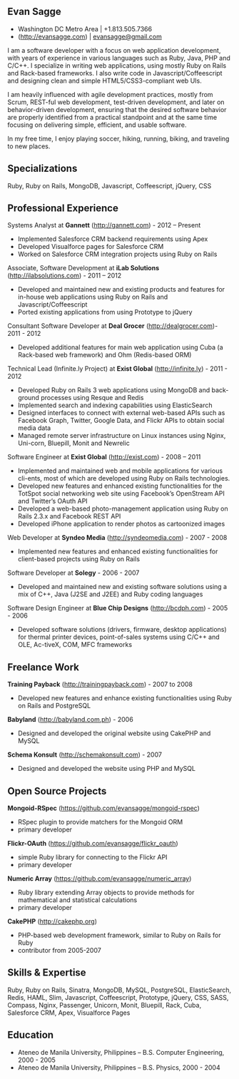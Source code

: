 Evan Sagge
--
- Washington DC Metro Area | +1.813.505.7366
- (http://evansagge.com) | evansagge@gmail.com


I am a software developer with a focus on web application development, with years of experience in various languages such as Ruby, Java, PHP and C/C++. I specialize in writing web applications, using mostly Ruby on Rails and Rack-based frameworks. I also write code in Javascript/Coffeescript and designing clean and simple HTML5/CSS3-compliant web UIs.

I am heavily influenced with agile development practices, mostly from Scrum, REST-ful web development, test-driven development, and later on behavior-driven development, ensuring that the desired software behavior are properly identified from a practical standpoint and at the same time focusing on delivering simple, efficient, and usable software.

In my free time, I enjoy playing soccer, hiking, running, biking, and traveling to new places.


Specializations
--
Ruby, Ruby on Rails, MongoDB, Javascript, Coffeescript, jQuery, CSS


Professional Experience
--

Systems Analyst at **Gannett** (http://gannett.com) - 2012 – Present

  - Implemented Salesforce CRM backend requirements using Apex
  - Developed Visualforce pages for Salesforce CRM
  - Worked on Salesforce CRM integration projects using Ruby on Rails

Associate, Software Development at **iLab Solutions** (http://ilabsolutions.com) - 2011 – 2012

  - Developed and maintained new and existing products and features for in-house web applications using Ruby on Rails and Javascript/Coffeescript
  - Ported existing applications from using Prototype to jQuery

Consultant Software Developer at **Deal Grocer** (http://dealgrocer.com)- 2011 - 2012

  - Developed additional features for main web application using Cuba (a Rack-based web framework) and Ohm (Redis-based ORM)

Technical Lead (Infinite.ly Project) at **Exist Global** (http://infinite.ly) - 2011 - 2012

  - Developed Ruby on Rails 3 web applications using MongoDB and back-ground processes using Resque and Redis
  - Implemented search and indexing capabilities using ElasticSearch
  - Designed interfaces to connect with external web-based APIs such as Facebook Graph, Twitter, Google Data, and Flickr APIs to obtain social media data
  - Managed remote server infrastructure on Linux instances using Nginx, Uni-corn, Bluepill, Monit and Newrelic

Software Engineer at **Exist Global** (http://exist.com) - 2008 – 2011

  - Implemented and maintained web and mobile applications for various cli-ents, most of which are developed using Ruby on Rails technologies.
  - Developed new features and enhanced existing functionalities for the TotSpot social networking web site using Facebook’s OpenStream API and Twitter’s OAuth API
  - Developed a web-based photo-management application using Ruby on Rails 2.3.x and Facebook REST API
  - Developed iPhone application to render photos as cartoonized images

Web Developer at **Syndeo Media** (http://syndeomedia.com) - 2007 - 2008

  - Implemented new features and enhanced existing functionalities for client-based projects using Ruby on Rails

Software Developer at **Solegy** - 2006 - 2007

  - Developed and maintained new and existing software solutions using a mix of C++, Java (J2SE and J2EE) and Ruby coding languages

Software Design Engineer at **Blue Chip Designs** (http://bcdph.com) - 2005 - 2006

  - Developed software solutions (drivers, firmware, desktop applications) for thermal printer devices, point-of-sales systems using C/C++ and OLE, Ac-tiveX, COM, MFC frameworks


Freelance Work
--

**Training Payback** (http://trainingpayback.com) - 2007 to 2008

  - Developed new features and enhance existing functionalities using Ruby on Rails and PostgreSQL

**Babyland** (http://babyland.com.ph) - 2006

  - Designed and developed the original website using CakePHP and MySQL

**Schema Konsult** (http://schemakonsult.com) - 2007

  - Designed and developed the website using PHP and MySQL

Open Source Projects
--

**Mongoid-RSpec** (https://github.com/evansagge/mongoid-rspec)

  - RSpec plugin to provide matchers for the Mongoid ORM
  - primary developer

**Flickr-OAuth** (https://github.com/evansagge/flickr_oauth)

  - simple Ruby library for connecting to the Flickr API
  - primary developer

**Numeric Array** (https://github.com/evansagge/numeric_array)

  - Ruby library extending Array objects to provide methods for mathematical and statistical calculations
  - primary developer

**CakePHP** (http://cakephp.org)

  - PHP-based web development framework, similar to Ruby on Rails for Ruby
  - contributor from 2005-2007


Skills & Expertise
--

Ruby, Ruby on Rails, Sinatra,
MongoDB, MySQL, PostgreSQL, ElasticSearch, Redis,
HAML, Slim, Javascript, Coffeescript, Prototype, jQuery, CSS, SASS, Compass,
Nginx, Passenger, Unicorn, Monit, Bluepill, Rack, Cuba,
Salesforce CRM, Apex, Visualforce Pages


Education
--

- Ateneo de Manila University, Philippines – B.S. Computer Engineering, 2000 - 2005
- Ateneo de Manila University, Philippines – B.S. Physics, 2000 - 2004
